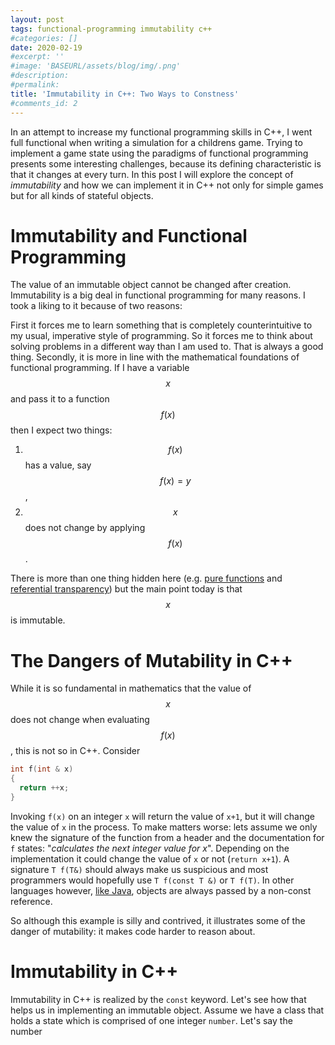 ```yaml
---
layout: post
tags: functional-programming immutability c++
#categories: []
date: 2020-02-19
#excerpt: ''
#image: 'BASEURL/assets/blog/img/.png'
#description:
#permalink:
title: 'Immutability in C++: Two Ways to Constness'
#comments_id: 2
---
```


In an attempt to increase my functional programming skills in C++, I went full functional when writing a simulation for a childrens game. Trying to implement a game state using the paradigms of functional programming presents some interesting challenges, because its defining characteristic is that it changes at every turn. In this post I will explore the concept of *immutability* and how we can implement it in C++ not only for simple games but for all kinds of stateful objects.

# Immutability and Functional Programming

The value of an immutable object cannot be changed after creation. Immutability is a big deal in functional programming for many reasons. I took a liking to it because of two reasons:

First it forces me to learn something that is completely counterintuitive to my usual, imperative style of programming. So it forces me to think about solving problems in a different way than I am used to. That is always a good thing. Secondly, it is more in line with the mathematical foundations of functional programming. If I have a variable $$x$$ and pass it to a function $$f(x)$$ then I expect two things:

1. $$f(x)$$ has a value, say $$f(x)=y$$,
2. $$x$$ does not change by applying $$f(x)$$.

There is more than one thing hidden here (e.g. [pure functions](https://en.wikipedia.org/wiki/Pure_function) and [referential transparency](https://en.wikipedia.org/wiki/Referential_transparency)) but the main point today is that $$x$$ is immutable.

# The Dangers of Mutability in C++

While it is so fundamental in mathematics that the value of $$x$$ does not change when evaluating $$f(x)$$, this is not so in C++. Consider

```c++
int f(int & x)
{
  return ++x;
}
```

Invoking `f(x)` on an integer `x` will return the value of `x+1`, but it will change the value of `x` in the process. To make matters worse: lets assume we only knew the signature of the function from a header and the documentation for `f` states: "*calculates the next integer value for x*". Depending on the implementation it could change the value of `x` or not (`return x+1`). A signature `T f(T&)` should always make us suspicious and most programmers would hopefully use `T f(const T &)` or `T f(T)`. In other languages however, [like Java](https://stackoverflow.com/questions/41361252/const-function-arguments-in-java), objects are always passed by a non-const reference.

So although this example is silly and contrived, it illustrates some of the danger of mutability: it makes code harder to reason about.

# Immutability in C++
Immutability in C++ is realized by the `const` keyword. Let's see how that helps us in implementing an immutable object. Assume we have a class that holds a state which is comprised of one integer `number`. Let's say the number
